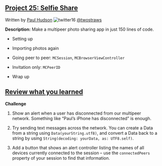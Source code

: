 ## [Project 25: Selfie Share](https://www.hackingwithswift.com/read/25/overview)
Written by [Paul Hudson](https://www.hackingwithswift.com/about)  ![twitter16](https://github.com/juliangyurov/PH-Project6a/assets/13259596/445c8ea0-65c4-4dba-8e1f-3f2750f0ef51)
  [@twostraws](https://twitter.com/twostraws)

**Description:** Make a multipeer photo sharing app in just 150 lines of code.

- Setting up

- Importing photos again

- Going peer to peer: `MCSession`, `MCBrowserViewController`

- Invitation only: `MCPeerID`

- Wrap up
  
## [Review what you learned](https://www.hackingwithswift.com/review/hws/project-25-selfie-share)

**Challenge**

1. Show an alert when a user has disconnected from our multipeer network. Something like “Paul’s iPhone has disconnected” is enough.

2. Try sending text messages across the network. You can create a Data from a string using `Data(yourString.utf8)`, and convert a Data back to a string by using `String(decoding: yourData, as: UTF8.self)`.

3. Add a button that shows an alert controller listing the names of all devices currently connected to the session – use the `connectedPeers` property of your session to find that information.
